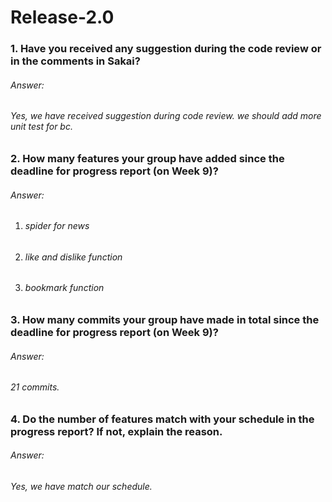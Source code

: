 # Release-2.0

### 1. Have you received any suggestion during the code review or in the comments in Sakai?

###### Answer: 

###### 	Yes, we have received suggestion during code review. we should add more unit test for bc.

### 2. How many features your group have added since the deadline for progress report (on Week 9)? 

###### Answer:

1. ###### spider for news

2. ###### like and dislike function

3. ###### bookmark function

### 3. How many commits your group have made in total since the deadline for progress report (on Week 9)?

###### Answer: 

###### 	21 commits.

### 4. Do the number of features match with your schedule in the progress report? If not, explain the reason. 

###### Answer:

###### 	Yes, we have match our schedule.